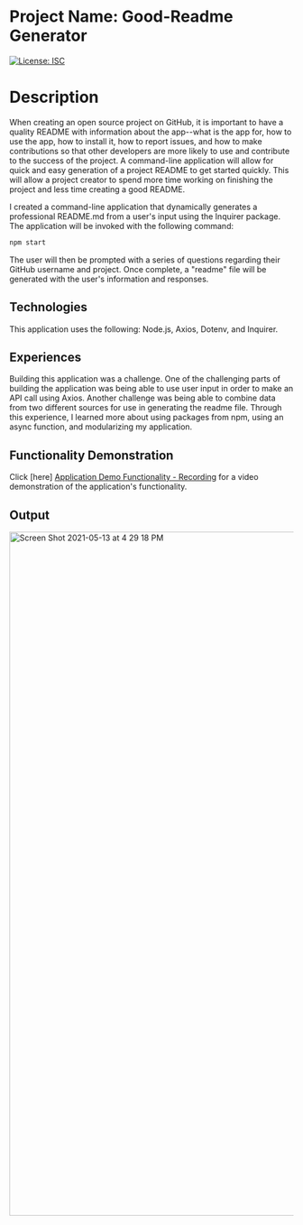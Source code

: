 # Project Name: Good-Readme Generator
[![License: ISC](https://img.shields.io/badge/License-ISC-blue.svg)](https://opensource.org/licenses/ISC)


# Description 
When creating an open source project on GitHub, it is important to have a quality README with information about the app--what is the app for, how to use the app, how to install it, how to report issues, and how to make contributions so that other developers are more likely to use and contribute to the success of the project. A command-line application will allow for quick and easy generation of a project README to get started quickly. This will allow a project creator to spend more time working on finishing the project and less time creating a good README.

I created a command-line application that dynamically generates a professional README.md from a user's input using the Inquirer package. The application will be invoked with the following command:

```sh
npm start
```


The user will then be prompted with a series of questions regarding their GitHub username and project.  Once complete, a "readme" file will be generated
with the user's information and responses.

## Technologies
This application uses the following: Node.js, Axios, Dotenv, and Inquirer.

## Experiences
Building this application was a challenge.  One of the challenging parts of building the application was being able to use user input in order to make an API
call using Axios.  Another challenge was being able to combine data from two different sources for use in generating the readme file.  Through this experience,
I learned more about using packages from npm, using an async function, and modularizing my application.

## Functionality Demonstration

Click [here] [Application Demo Functionality - Recording](https://drive.google.com/file/d/1BUay0mcf-ryKOu8grKm_qpng3JP7abIr/view) for a video demonstration of the application's functionality.

## Output

<img width="1213" alt="Screen Shot 2021-05-13 at 4 29 18 PM" src="https://user-images.githubusercontent.com/78760719/118203354-b9866080-b410-11eb-9186-06de3c2167b2.png">

